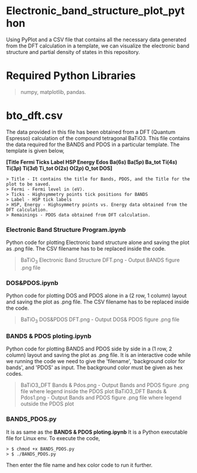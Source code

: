 # Electronic_band_structure_plot_python
  Using PyPlot and a CSV file that contains all the necessary data generated from the DFT calculation in a template, we can visualize the electronic band structure and partial density of states in this repository.

# Required Python Libraries
  > numpy, matplotlib, pandas.

# bto_dft.csv
  The data provided in this file has been obtained from a DFT (Quantum Espresso) calculation  of the compound tetragonal BaTiO3.
  This file contains the data required for the BANDS and PDOS in a particular template. The template is given below,
  
**[Title	Fermi	Ticks	Label	HSP	Energy	Edos	Ba$(6s)$	Ba$(5p)$	Ba_tot	Ti$(4s)$	Ti$(3p)$	Ti$(3d)$	Ti_tot	O$(2s)$	O$(2p)$	O_tot	DOS]**

    > Title - It contains the title for Bands, PDOS, and the Title for the plot to be saved.
    > Fermi - Fermi level in (eV).
    > Ticks - Highsymmetry points tick positions for BANDS
    > Label - HSP tick labels
    > HSP, Energy - Highsymmetry points vs. Energy data obtained from the DFT calculation.
    > Remainings - PDOS data obtained from DFT calculation.
  
### Electronic Band Structure Program.ipynb
  Python code for plotting Electronic band structure alone and saving the plot as .png file. The CSV filename has to be replaced inside the code.
  > BaTiO$_3$ Electronic Band Structure DFT.png - Output BANDS figure .png file

### DOS&PDOS.ipynb
  Python code for plotting DOS and PDOS alone in a (2 row, 1 column) layout and saving the plot as .png file. The CSV filename has to be replaced inside the code.
  > BaTiO$_3$ DOS&PDOS DFT.png - Output DOS& PDOS figure .png file

### BANDS & PDOS ploting.ipynb
  Python code for plotting BANDS and PDOS side by side in a (1 row, 2 column) layout and saving the plot as .png file. It is an interactive code while we running the code we need to give the 'filename', 'background color for bands', and 'PDOS' as input. The background color must be given as hex codes.
  > BaTiO3_DFT Bands & Pdos.png - Output Bands and PDOS figure .png file where legend inside the PDOS plot
  > BaTiO3_DFT Bands & Pdos1.png - Output Bands and PDOS figure .png file where legend outside the PDOS plot

### BANDS_PDOS.py
  It is as same as the **BANDS & PDOS ploting.ipynb**
  It is a Python executable file for Linux env. To execute the code,
  
    > $ chmod +x BANDS_PDOS.py
    > $ ./BANDS_PDOS.py
      
  Then enter the file name and hex color code to run it further. 



  
